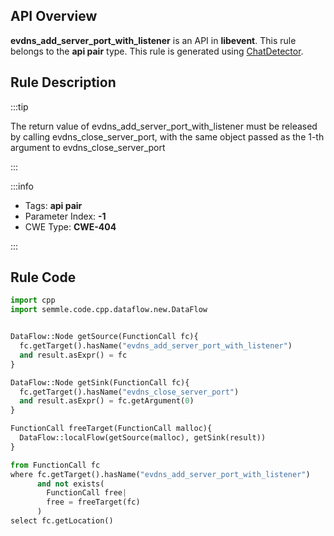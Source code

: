 ---
---


## API Overview
**evdns_add_server_port_with_listener** is an API in **libevent**. This rule belongs to the **api pair** type. This rule is generated using [ChatDetector](../../tools/ChatDetector).
## Rule Description

:::tip

The return value of evdns_add_server_port_with_listener must be released by calling evdns_close_server_port, with the same object passed as the 1-th argument to evdns_close_server_port

:::

:::info

- Tags: **api pair**
- Parameter Index: **-1**
- CWE Type: **CWE-404**

:::

## Rule Code
```python
import cpp
import semmle.code.cpp.dataflow.new.DataFlow


DataFlow::Node getSource(FunctionCall fc){
  fc.getTarget().hasName("evdns_add_server_port_with_listener")
  and result.asExpr() = fc
}

DataFlow::Node getSink(FunctionCall fc){
  fc.getTarget().hasName("evdns_close_server_port")
  and result.asExpr() = fc.getArgument(0)
}

FunctionCall freeTarget(FunctionCall malloc){
  DataFlow::localFlow(getSource(malloc), getSink(result))
}

from FunctionCall fc
where fc.getTarget().hasName("evdns_add_server_port_with_listener")
      and not exists(
        FunctionCall free| 
        free = freeTarget(fc)
      )
select fc.getLocation()

```